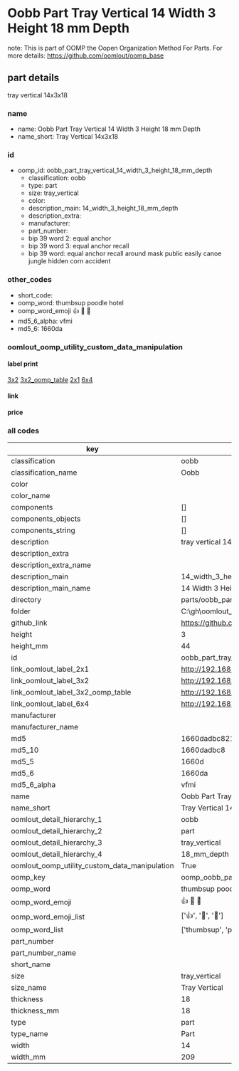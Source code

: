 # Oobb Part Tray Vertical 14 Width 3 Height 18 mm Depth  

note: This is part of OOMP the Oopen Organization Method For Parts. For more details: https://github.com/oomlout/oomp_base

##  part details
  



tray vertical 14x3x18



### name
* name: Oobb Part Tray Vertical 14 Width 3 Height 18 mm Depth
* name_short: Tray Vertical 14x3x18 
### id
* oomp_id: oobb_part_tray_vertical_14_width_3_height_18_mm_depth
  * classification: oobb
  * type: part
  * size: tray_vertical
  * color: 
  * description_main: 14_width_3_height_18_mm_depth
  * description_extra: 
  * manufacturer: 
  * part_number: 
  * bip 39 word 2: equal anchor
  * bip 39 word 3: equal anchor recall
  * bip 39 word: equal anchor recall around mask public easily canoe jungle hidden corn accident

### other_codes
* short_code: 
* oomp_word: thumbsup poodle hotel
* oomp_word_emoji :thumbsup: :poodle: :hotel:
* md5_6_alpha: vfmi
* md5_6: 1660da






### oomlout_oomp_utility_custom_data_manipulation
#### label print
[3x2](http://192.168.1.245:1112/?label=oomp%20vfmi)
[3x2_oomp_table](http://192.168.1.108:1112/?label=oomp%20vfmi)
[2x1](http://192.168.1.242:1112/?label=oomp%20vfmi)
[6x4](http://192.168.1.55:1112/?label=oomp%20vfmi)    

#### link

                              

#### price







### all codes 
| key | value |  
| --- | --- |  
| classification | oobb |  
| classification_name | Oobb |  
| color |  |  
| color_name |  |  
| components | [] |  
| components_objects | [] |  
| components_string | [] |  
| description | tray vertical 14x3x18 |  
| description_extra |  |  
| description_extra_name |  |  
| description_main | 14_width_3_height_18_mm_depth |  
| description_main_name | 14 Width 3 Height 18 mm Depth |  
| directory | parts/oobb_part_tray_vertical_14_width_3_height_18_mm_depth |  
| folder | C:\gh\oomlout_oobb_version_4_generated_parts\parts\oobb_part_tray_vertical_14_width_3_height_18_mm_depth |  
| github_link | https://github.com/oomlout/oomlout_oomp_part_src/tree/main/parts/oobb_part_tray_vertical_14_width_3_height_18_mm_depth |  
| height | 3 |  
| height_mm | 44 |  
| id | oobb_part_tray_vertical_14_width_3_height_18_mm_depth |  
| link_oomlout_label_2x1 | http://192.168.1.242:1112/?label=oomp%20vfmi |  
| link_oomlout_label_3x2 | http://192.168.1.245:1112/?label=oomp%20vfmi |  
| link_oomlout_label_3x2_oomp_table | http://192.168.1.108:1112/?label=oomp%20vfmi |  
| link_oomlout_label_6x4 | http://192.168.1.55:1112/?label=oomp%20vfmi |  
| manufacturer |  |  
| manufacturer_name |  |  
| md5 | 1660dadbc82188b2b44430c366c21a60 |  
| md5_10 | 1660dadbc8 |  
| md5_5 | 1660d |  
| md5_6 | 1660da |  
| md5_6_alpha | vfmi |  
| name | Oobb Part Tray Vertical 14 Width 3 Height 18 mm Depth |  
| name_short | Tray Vertical 14x3x18  |  
| oomlout_detail_hierarchy_1 | oobb |  
| oomlout_detail_hierarchy_2 | part |  
| oomlout_detail_hierarchy_3 | tray_vertical |  
| oomlout_detail_hierarchy_4 | 18_mm_depth |  
| oomlout_oomp_utility_custom_data_manipulation | True |  
| oomp_key | oomp_oobb_part_tray_vertical_14_width_3_height_18_mm_depth |  
| oomp_word | thumbsup poodle hotel |  
| oomp_word_emoji | :thumbsup: :poodle: :hotel: |  
| oomp_word_emoji_list | [':thumbsup:', ':poodle:', ':hotel:'] |  
| oomp_word_list | ['thumbsup', 'poodle', 'hotel'] |  
| part_number |  |  
| part_number_name |  |  
| short_name |  |  
| size | tray_vertical |  
| size_name | Tray Vertical |  
| thickness | 18 |  
| thickness_mm | 18 |  
| type | part |  
| type_name | Part |  
| width | 14 |  
| width_mm | 209 |  
